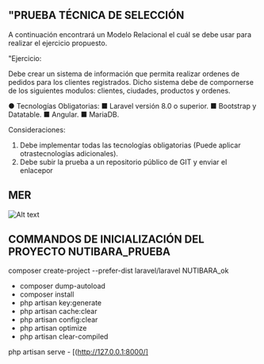 
## "PRUEBA TÉCNICA DE SELECCIÓN

A continuación encontrará un Modelo Relacional el cuál se debe usar para realizar el ejercicio propuesto.

"Ejercicio:


Debe crear un sistema de información que permita realizar ordenes de pedidos para los clientes registrados. Dicho sistema debe de compornerse de los siguientes modulos: clientes, ciudades, productos y ordenes.



● Tecnologías Obligatorias:
■ Laravel versión 8.0 o superior. ■ Bootstrap y Datatable. ■ Angular. ■ MariaDB.

Consideraciones:
1. Debe implementar todas las tecnologías obligatorias (Puede aplicar otrastecnologías adicionales). 
2. Debe subir la prueba a un repositorio público de GIT y enviar el enlacepor




## MER
![Alt text](image-1.png)



## COMMANDOS DE INICIALIZACIÓN DEL PROYECTO NUTIBARA_PRUEBA



composer create-project --prefer-dist laravel/laravel NUTIBARA_ok

- composer dump-autoload
- composer install
- php artisan key:generate
- php artisan cache:clear
- php artisan config:clear
- php artisan optimize
- php artisan clear-compiled

php artisan serve  - [(http://127.0.0.1:8000/]